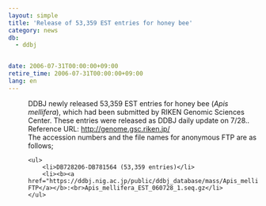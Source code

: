 ```yaml
---
layout: simple
title: 'Release of 53,359 EST entries for honey bee'
category: news
db:
  - ddbj


date: 2006-07-31T00:00:00+09:00
retire_time: 2006-07-31T00:00:00+09:00
lang: en
---
```


<html>
<dd>DDBJ newly released 53,359 EST entries for honey bee (<i>Apis mellifera</i>), which had been submitted by RIKEN Genomic Sciences Center. These entries were released as DDBJ daily update on 7/28..
<dd>Reference URL: <a href="http://genome.gsc.riken.jp/">http://genome.gsc.riken.jp/</a>
<dd>The accession numbers and the file names for anonymous FTP are as follows;
<dd>

    <ul>
        <li>DB728206-DB781564 (53,359 entries)</li>
        <li><b><a href="https://ddbj.nig.ac.jp/public/ddbj_database/mass/Apis_mellifera_EST/">anonymous FTP</a></b>:<br>Apis_mellifera_EST_060728_1.seq.gz</li>
    </ul>
</dd>
</dd>
</dd>
</dd>
</html>
